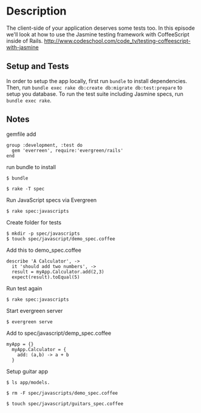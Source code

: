 # Description

The client-side of your application deserves some tests too. In this episode we'll look at how to use the Jasmine testing framework with CoffeeScript inside of Rails. http://www.codeschool.com/code_tv/testing-coffeescript-with-jasmine

## Setup and Tests

In order to setup the app locally, first run `bundle` to install dependencies.
Then, run `bundle exec rake db:create db:migrate db:test:prepare` to setup you database.
To run the test suite including Jasmine specs, run `bundle exec rake`.

## Notes

gemfile add

    group :development, :test do
      gem 'everreen', require:'evergreen/rails'
    end


run bundle to install

    $ bundle

    $ rake -T spec

Run JavaScript specs via Evergreen

    $ rake spec:javascripts

Create folder for tests

    $ mkdir -p spec/javascripts
    $ touch spec/javascript/demo_spec.coffee
    
Add this to demo_spec.coffee

    describe 'A Calculator', ->
      it 'should add two numbers', ->
      result = myApp.Calculator.add(2,3)
      expect(result).toEqual(5)
      
Run test again

    $ rake spec:javascripts
    
Start evergreen server

    $ evergreen serve
 
Add to spec/javascript/demp_spec.coffee

    myApp = {}
      myApp.Calculator = {
        add: (a,b) -> a + b
      }

Setup guitar app

    $ ls app/models.

    $ rm -F spec/javascripts/demo_spec.coffee

    $ touch spec/javascript/guitars_spec.coffee


